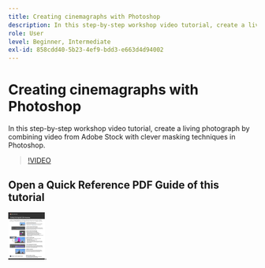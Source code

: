 ```yaml
---
title: Creating cinemagraphs with Photoshop
description: In this step-by-step workshop video tutorial, create a living photograph by combining video from Adobe Stock with clever masking techniques in Photoshop
role: User
level: Beginner, Intermediate
exl-id: 858cdd40-5b23-4ef9-bdd3-e663d4d94002
---
```

# Creating cinemagraphs with Photoshop

In this step-by-step workshop video tutorial, create a living photograph by combining video from Adobe Stock with clever masking techniques in Photoshop.

>[!VIDEO](https://video.tv.adobe.com/v/331002?hidetitle=true)

## Open a Quick Reference PDF Guide of this tutorial

[![Image of first page of quick reference guide](assets/CreatingCinemagraphswithPhotoshopPage1.png)](../quick-reference/CreatingCinemagraphswithPhotoshop.pdf).
